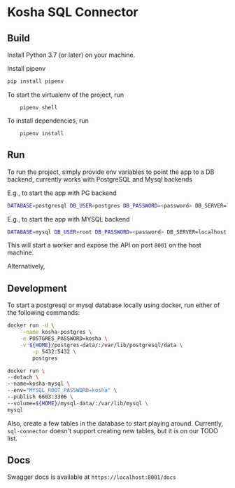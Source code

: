 # Kosha SQL Connector

## Build

Install Python 3.7 (or later) on your machine.

Install pipenv

```bash
pip install pipenv
```

To start the virtualenv of the project, run
```
    pipenv shell
```

To install dependencies, run
```
    pipenv install
```

## Run

To run the project, simply provide env variables to point the app to a DB backend, currently works with PostgreSQL and Mysql backends

E.g., to start the app with PG backend

```bash
DATABASE=postgresql DB_USER=postgres DB_PASSWORD=<password> DB_SERVER=localhost DB_NAME=postgres uvicorn main:app --reload --workers 1 --host 0.0.0.0 --port 8001
```

E.g., to start the app with MYSQL backend
```bash
DATABASE=mysql DB_USER=root DB_PASSWORD=<password> DB_SERVER=localhost DB_NAME=test uvicorn main:app --reload --workers 1 --host 0.0.0.0 --port 8001

```

This will start a worker and expose the API on port `8001` on the host machine.

Alternatively, 

## Development

To start a postgresql or mysql database locally using docker, run either of the following commands:

```bash
docker run -d \
	--name kosha-postgres \
	-e POSTGRES_PASSWORD=kosha \
	-v ${HOME}/postgres-data/:/var/lib/postgresql/data \
        -p 5432:5432 \
        postgres

docker run \
--detach \
--name=kosha-mysql \
--env="MYSQL_ROOT_PASSWORD=kosha" \
--publish 6603:3306 \
--volume=${HOME}/mysql-data/:/var/lib/mysql \
mysql


```
Also, create a few tables in the database to start playing around. 
Currently, `sql-connector` doesn't support creating new tables, but it is on our TODO list.

## Docs

Swagger docs is available at `https://localhost:8001/docs`
